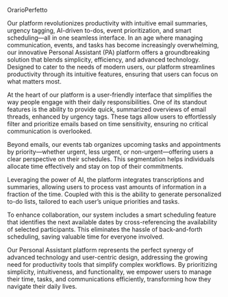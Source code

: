 OrarioPerfetto

Our platform revolutionizes productivity with intuitive email summaries, urgency tagging, AI-driven to-dos, event prioritization, and smart scheduling—all in one seamless interface.
In an age where managing communication, events, and tasks has become increasingly overwhelming, our innovative Personal Assistant (PA) platform offers a groundbreaking solution that blends simplicity, efficiency, and advanced technology. Designed to cater to the needs of modern users, our platform streamlines productivity through its intuitive features, ensuring that users can focus on what matters most.

At the heart of our platform is a user-friendly interface that simplifies the way people engage with their daily responsibilities. One of its standout features is the ability to provide quick, summarized overviews of email threads, enhanced by urgency tags. These tags allow users to effortlessly filter and prioritize emails based on time sensitivity, ensuring no critical communication is overlooked.

Beyond emails, our events tab organizes upcoming tasks and appointments by priority—whether urgent, less urgent, or non-urgent—offering users a clear perspective on their schedules. This segmentation helps individuals allocate time effectively and stay on top of their commitments.

Leveraging the power of AI, the platform integrates transcriptions and summaries, allowing users to process vast amounts of information in a fraction of the time. Coupled with this is the ability to generate personalized to-do lists, tailored to each user’s unique priorities and tasks.

To enhance collaboration, our system includes a smart scheduling feature that identifies the next available dates by cross-referencing the availability of selected participants. This eliminates the hassle of back-and-forth scheduling, saving valuable time for everyone involved.

Our Personal Assistant platform represents the perfect synergy of advanced technology and user-centric design, addressing the growing need for productivity tools that simplify complex workflows. By prioritizing simplicity, intuitiveness, and functionality, we empower users to manage their time, tasks, and communications efficiently, transforming how they navigate their daily lives.
